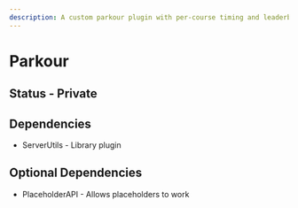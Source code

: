 ```yaml
---
description: A custom parkour plugin with per-course timing and leaderboards
---
```


# Parkour

## Status - Private

## Dependencies

* ServerUtils - Library plugin

## Optional Dependencies

* PlaceholderAPI - Allows placeholders to work
